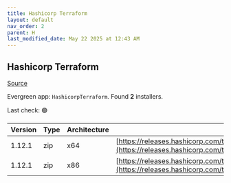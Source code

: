```yaml
---
title: Hashicorp Terraform
layout: default
nav_order: 2
parent: H
last_modified_date: May 22 2025 at 12:43 AM
---
```


## Hashicorp Terraform

[Source](https://www.terraform.io/)

Evergreen app: `HashicorpTerraform`. Found **2** installers.

Last check: 🟢

| Version | Type | Architecture | URI                                                                                                                                                                      |
| ------- | ---- | ------------ | ------------------------------------------------------------------------------------------------------------------------------------------------------------------------ |
| 1.12.1  | zip  | x64          | [https://releases.hashicorp.com/terraform/1.12.1/terraform_1.12.1_windows_amd64.zip](https://releases.hashicorp.com/terraform/1.12.1/terraform_1.12.1_windows_amd64.zip) |
| 1.12.1  | zip  | x86          | [https://releases.hashicorp.com/terraform/1.12.1/terraform_1.12.1_windows_386.zip](https://releases.hashicorp.com/terraform/1.12.1/terraform_1.12.1_windows_386.zip)     |
